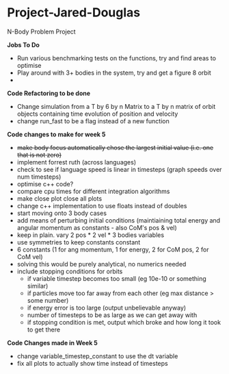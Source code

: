# Project-Jared-Douglas
N-Body Problem Project

**Jobs To Do**
- Run various benchmarking tests on the functions, try and find areas to optimise
- Play around with 3+ bodies in the system, try and get a figure 8 orbit
- 

**Code Refactoring to be done**
- Change simulation from a T by 6 by n Matrix to a T by n matrix of orbit objects containing time evolution of position and velocity
- change run_fast to be a flag instead of a new function


**Code changes to make for week 5**
- ~~make body focus automatically chose the largest initial value (i.e. one that is not zero)~~
- implement forrest ruth (across languages)
- check to see if language speed is linear in timesteps (graph speeds over num timesteps)
- optimise c++ code?
- compare cpu times for different integration algorithms
- make close plot close all plots
- change c++ implementation to use floats instead of doubles
- start moving onto 3 body cases
- add means of perturbing initial conditions (maintiaining total energy and angular momentum as constants - also CoM's pos & vel)
- keep in plain. vary 2 pos * 2 vel * 3 bodies variables
- use symmetries to keep constants constant
- 6 constants (1 for ang momentum, 1 for energy, 2 for CoM pos, 2 for CoM vel)
- solving this would be purely analytical, no numerics needed
- include stopping conditions for orbits
    - if variable timestep becomes too small (eg 10e-10 or something similar)
    - if particles move too far away from each other (eg max distance > some number)
    - if energy error is too large (output unbelievable anyway)
    - number of timesteps to be as large as we can get away with
    - if stopping condition is met, output which broke and how long it took to get there

**Code Changes made in Week 5**
- change variable_timestep_constant to use the dt variable
- fix all plots to actually show time instead of timesteps